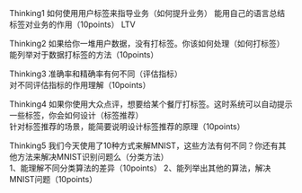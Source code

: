 Thinking1	如何使用用户标签来指导业务（如何提升业务）
能用自己的语言总结标签对业务的作用（10points）	LTV

<!-- 标签八字原则：用户、消费、行为、分析
根据用户的属性、消费、行为（数据层）打标签，例如用户画像、Item特征、消费偏好等（算法层），
然后通过用户标签进行个性化推荐以及流失率预测、获客预测、GMV预测（业务层），使用户生命周期的三个阶段最大化提升业务，根据获客预测在获客阶段通过更精准的营销获得客户，在粘客阶段通过个性化推荐提高用户体验，在留客阶段通过流失率预测分析关键节点从而降低流失率。 -->

Thinking2	如果给你一堆用户数据，没有打标签。你该如何处理（如何打标签）		
能列举对于数据打标签的方法（10points）	

<!-- 打标签有两种经典方式：PGC(专家生产)&UGC（普通生产）
标签是对高维事物的抽象（降维），聚类算法（K-Means，EM聚类，Mean-Shift，DBSCAN，层次聚类，PCA）通过聚类算法对数据降维，对数据进行规范化。
打打标签的方法：SimpleTagBased算法、NormTagBase算法、TagBased-TFIDF算法 -->


Thinking3	准确率和精确率有何不同（评估指标）		
对不同评估指标的作用理解（10points）	

<!-- 是不同的评价指标，准确度是预测正确的结果占总样本的百分比；精确度是针对预测结果，在被所有预测为正的样本中实际为正样本的概率；精确率代表对正样本结果中的预测准确程度，准确率则代表整体的预测准确程度，包括正样本和负样本。 -->


Thinking4	如果你使用大众点评，想要给某个餐厅打标签。这时系统可以自动提示一些标签，你会如何设计（标签推荐）		
针对标签推荐的场景，能简要说明设计标签推荐的原理（10points）	

<!-- 方法1：给用户推荐整个系统最热门的标签
方法2：给用户推荐餐厅最热门的标签
方法3：给用户推荐他自己经常使用的标签
将方法2和3进行加权融合，生成最终的标签推荐结果 -->


Thinking5	我们今天使用了10种方式来解MNIST，这些方法有何不同？你还有其他方法来解决MNIST识别问题么（分类方法）			
1、能理解不同分类算法的差异（10points）
2、能列举出其他的算法，解决 MNIST问题（10points）
<!--
Logistic Regression（逻辑回归）
CART，ID3（决策树）
LDA（三层贝叶斯概率模型）
朴素贝叶斯
SVM（支持向量机）
KNN（最邻近节点算法）
Adaboost（迭代算法）
XGBoost（eXtreme Gradient Boosting）
TPOT：在所有方法中选择最优的结果
keras：神经网络


其他算法：卷积神经网络
 
-->